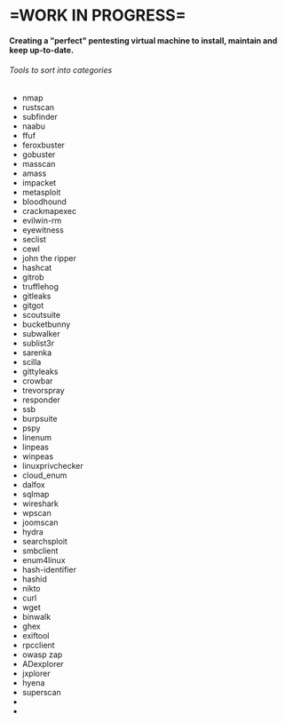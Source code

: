 # =WORK IN PROGRESS=
#### Creating a "perfect" pentesting virtual machine to install, maintain and keep up-to-date.

###### Tools to sort into categories

- nmap
- rustscan
- subfinder
- naabu
- ffuf
- feroxbuster
- gobuster
- masscan
- amass
- impacket
- metasploit
- bloodhound
- crackmapexec
- evilwin-rm
- eyewitness
- seclist
- cewl
- john the ripper
- hashcat
- gitrob
- trufflehog
- gitleaks
- gitgot
- scoutsuite
- bucketbunny
- subwalker
- sublist3r
- sarenka
- scilla
- gittyleaks
- crowbar
- trevorspray
- responder
- ssb
- burpsuite
- pspy
- linenum
- linpeas
- winpeas
- linuxprivchecker
- cloud_enum
- dalfox
- sqlmap
- wireshark
- wpscan
- joomscan
- hydra
- searchsploit
- smbclient
- enum4linux
- hash-identifier
- hashid
- nikto
- curl
- wget
- binwalk
- ghex
- exiftool
- rpcclient
- owasp zap
- ADexplorer
- jxplorer
- hyena
- superscan
- 
- 
